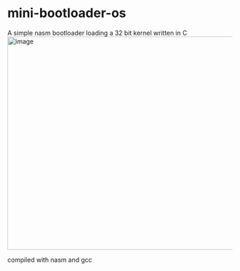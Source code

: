 # mini-bootloader-os
A simple nasm bootloader loading a 32 bit kernel written in C
<img width="655" height="478" alt="image" src="https://github.com/user-attachments/assets/8a83c250-71f4-4429-a5f7-6eb4601f58f9" />

compiled with nasm and gcc
